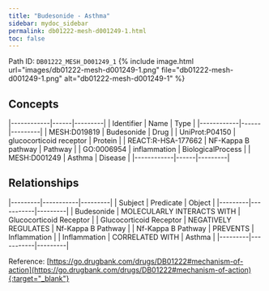 ```yaml
---
title: "Budesonide - Asthma"
sidebar: mydoc_sidebar
permalink: db01222-mesh-d001249-1.html
toc: false 
---
```



Path ID: `DB01222_MESH_D001249_1`
{% include image.html url="images/db01222-mesh-d001249-1.png" file="db01222-mesh-d001249-1.png" alt="db01222-mesh-d001249-1" %}

## Concepts

|------------|------|---------|
| Identifier | Name | Type    |
|------------|------|---------|
| MESH:D019819 | Budesonide | Drug |
| UniProt:P04150 | glucocorticoid receptor | Protein |
| REACT:R-HSA-177662 | NF-Kappa B pathway | Pathway |
| GO:0006954 | inflammation | BiologicalProcess |
| MESH:D001249 | Asthma | Disease |
|------------|------|---------|

## Relationships

|---------|-----------|---------|
| Subject | Predicate | Object  |
|---------|-----------|---------|
| Budesonide | MOLECULARLY INTERACTS WITH | Glucocorticoid Receptor |
| Glucocorticoid Receptor | NEGATIVELY REGULATES | Nf-Kappa B Pathway |
| Nf-Kappa B Pathway | PREVENTS | Inflammation |
| Inflammation | CORRELATED WITH | Asthma |
|---------|-----------|---------|

Reference: [https://go.drugbank.com/drugs/DB01222#mechanism-of-action](https://go.drugbank.com/drugs/DB01222#mechanism-of-action){:target="_blank"}